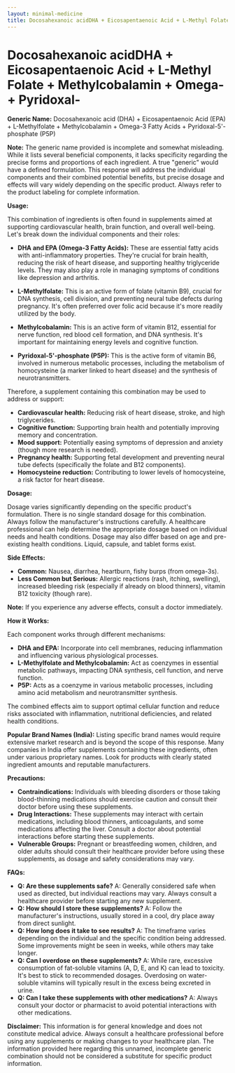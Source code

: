 ```yaml
---
layout: minimal-medicine
title: Docosahexanoic acidDHA + Eicosapentaenoic Acid + L-Methyl Folate + Methylcobalamin + Omega- + Pyridoxal-
---
```


# Docosahexanoic acidDHA + Eicosapentaenoic Acid + L-Methyl Folate + Methylcobalamin + Omega- + Pyridoxal-

**Generic Name:** Docosahexanoic acid (DHA) + Eicosapentaenoic Acid (EPA) + L-Methylfolate + Methylcobalamin + Omega-3 Fatty Acids + Pyridoxal-5'-phosphate (P5P)


**Note:**  The generic name provided is incomplete and somewhat misleading.  While it lists several beneficial components,  it lacks specificity regarding the precise forms and proportions of each ingredient.  A true "generic" would have a defined formulation.  This response will address the individual components and their combined potential benefits, but precise dosage and effects will vary widely depending on the specific product.  Always refer to the product labeling for complete information.


**Usage:**

This combination of ingredients is often found in supplements aimed at supporting cardiovascular health, brain function, and overall well-being.  Let's break down the individual components and their roles:

* **DHA and EPA (Omega-3 Fatty Acids):** These are essential fatty acids with anti-inflammatory properties. They're crucial for brain health, reducing the risk of heart disease, and supporting healthy triglyceride levels.  They may also play a role in managing symptoms of conditions like depression and arthritis.

* **L-Methylfolate:** This is an active form of folate (vitamin B9), crucial for DNA synthesis, cell division, and preventing neural tube defects during pregnancy.  It's often preferred over folic acid because it's more readily utilized by the body.

* **Methylcobalamin:** This is an active form of vitamin B12, essential for nerve function, red blood cell formation, and DNA synthesis.  It's important for maintaining energy levels and cognitive function.

* **Pyridoxal-5'-phosphate (P5P):** This is the active form of vitamin B6, involved in numerous metabolic processes, including the metabolism of homocysteine (a marker linked to heart disease) and the synthesis of neurotransmitters.


Therefore, a supplement containing this combination may be used to address or support:

* **Cardiovascular health:** Reducing risk of heart disease, stroke, and high triglycerides.
* **Cognitive function:** Supporting brain health and potentially improving memory and concentration.
* **Mood support:** Potentially easing symptoms of depression and anxiety (though more research is needed).
* **Pregnancy health:** Supporting fetal development and preventing neural tube defects (specifically the folate and B12 components).
* **Homocysteine reduction:**  Contributing to lower levels of homocysteine, a risk factor for heart disease.


**Dosage:**

Dosage varies significantly depending on the specific product's formulation.  There is no single standard dosage for this combination. Always follow the manufacturer's instructions carefully.  A healthcare professional can help determine the appropriate dosage based on individual needs and health conditions.  Dosage may also differ based on age and pre-existing health conditions.  Liquid, capsule, and tablet forms exist.


**Side Effects:**

* **Common:**  Nausea, diarrhea, heartburn, fishy burps (from omega-3s).
* **Less Common but Serious:** Allergic reactions (rash, itching, swelling), increased bleeding risk (especially if already on blood thinners),  vitamin B12 toxicity (though rare).

**Note:** If you experience any adverse effects, consult a doctor immediately.


**How it Works:**

Each component works through different mechanisms:

* **DHA and EPA:**  Incorporate into cell membranes, reducing inflammation and influencing various physiological processes.
* **L-Methylfolate and Methylcobalamin:** Act as coenzymes in essential metabolic pathways, impacting DNA synthesis, cell function, and nerve function.
* **P5P:** Acts as a coenzyme in various metabolic processes, including amino acid metabolism and neurotransmitter synthesis.


The combined effects aim to support optimal cellular function and reduce risks associated with inflammation, nutritional deficiencies, and related health conditions.


**Popular Brand Names (India):**  Listing specific brand names would require extensive market research and is beyond the scope of this response.  Many companies in India offer supplements containing these ingredients, often under various proprietary names.  Look for products with clearly stated ingredient amounts and reputable manufacturers.


**Precautions:**

* **Contraindications:**  Individuals with bleeding disorders or those taking blood-thinning medications should exercise caution and consult their doctor before using these supplements.
* **Drug Interactions:**  These supplements may interact with certain medications, including blood thinners, anticoagulants, and some medications affecting the liver.  Consult a doctor about potential interactions before starting these supplements.
* **Vulnerable Groups:** Pregnant or breastfeeding women, children, and older adults should consult their healthcare provider before using these supplements, as dosage and safety considerations may vary.


**FAQs:**

* **Q:  Are these supplements safe?** A: Generally considered safe when used as directed, but individual reactions may vary.  Always consult a healthcare provider before starting any new supplement.
* **Q:  How should I store these supplements?** A: Follow the manufacturer's instructions, usually stored in a cool, dry place away from direct sunlight.
* **Q:  How long does it take to see results?** A: The timeframe varies depending on the individual and the specific condition being addressed.  Some improvements might be seen in weeks, while others may take longer.
* **Q: Can I overdose on these supplements?** A:  While rare, excessive consumption of fat-soluble vitamins (A, D, E, and K) can lead to toxicity. It's best to stick to recommended dosages.  Overdosing on water-soluble vitamins will typically result in the excess being excreted in urine.
* **Q: Can I take these supplements with other medications?** A: Always consult your doctor or pharmacist to avoid potential interactions with other medications.

**Disclaimer:** This information is for general knowledge and does not constitute medical advice. Always consult a healthcare professional before using any supplements or making changes to your healthcare plan.  The information provided here regarding this unnamed, incomplete generic combination should not be considered a substitute for specific product information.

